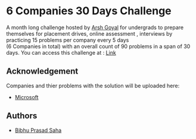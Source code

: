 
# 6 Companies 30 Days Challenge
A month long challenge hosted by [Arsh Goyal](https://youtu.be/QUnaBYKQkZU)
for undergrads to prepare themselves for placement drives, online assessment
, interviews by practicing 15 problems per company every 5 days     
(6 Companies in total) with an overall count of 90 problems in a span of 30 days.
You can access this challenge at : [Link](https://docs.google.com/document/d/1jkVKWPcOAE2Xjt7GFLV-M8N50HygZpWcO26REFa7dZM/preview?pru=AAABhZGhOrI*slltMOW8aX4HlWYMtA2iEA)





## Acknowledgement
Companies and thier problems with the solution will be uploaded here:

- [Microsoft](https://github.com/Bibs24/6Company30Days/tree/main/Microsoft/1-ReversePolishNotation)
## Authors

- [Bibhu Prasad Saha](https://www.linkedin.com/in/bibhu24)

